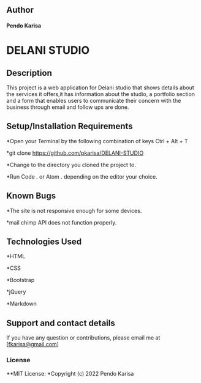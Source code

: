 ## Author
#### Pendo Karisa

# DELANI STUDIO

## Description
This project is a web application for Delani studio that shows details about the services it offers,it has information about the studio, a portfolio section and a form that enables users to communicate their concern with the business through email and follow ups are done.

## Setup/Installation Requirements

*Open your Terminal by the following combination of keys Ctrl + Alt + T

*git clone https://github.com/pkarisa/DELANI-STUDIO

*Change to the directory you cloned the project to.

*Run Code . or Atom . depending on the editor your choice.

## Known Bugs
*The site is not responsive enough for some devices.

*mail chimp API does not function properly.


## Technologies Used
*HTML

*CSS

*Bootstrap

*jQuery

*Markdown

## Support and contact details
If you have any question or contributions, please email me at [fkarisa@gmail.com]

### License

**MIT License:
*Copyright (c) 2022 Pendo Karisa
  
